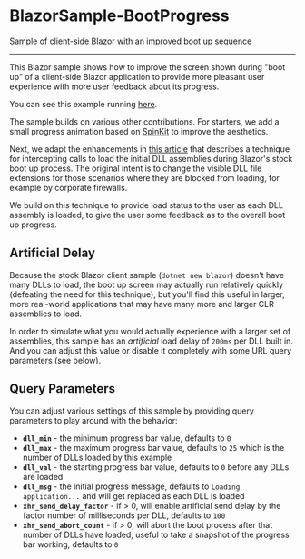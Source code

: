 # BlazorSample-BootProgress

Sample of client-side Blazor with an improved boot up sequence

---

This Blazor sample shows how to improve the screen shown during "boot up" of a client-side Blazor
application to provide more pleasant user experience with more user feedback about its progress.

You can see this example running [here](http://bootprogress.blazorsample.bkkr.us).

The sample builds on various other contributions.  For starters, we add a small progress animation
based on [SpinKit](https://tobiasahlin.com/spinkit/) to improve the aesthetics.

Next, we adapt the enhancements in
[this article](https://remibou.github.io/Change-Blazor-DLL-extension-with-ASPNET-Core/)
that describes a technique for intercepting calls to load the initial DLL assemblies during
Blazor's stock boot up process.  The original intent is to change the visible DLL file extensions
for those scenarios where they are blocked from loading, for example by corporate firewalls.

We build on this technique to provide load status to the user as each DLL assembly is loaded, to
give the user some feedback as to the overall boot up progress.

## Artificial Delay

Because the stock Blazor client sample (`dotnet new blazor`) doesn't have many DLLs to load, the
boot up screen may actually run relatively quickly (defeating the need for this technique), but
you'll find this useful in larger, more real-world applications that may have many more and larger
CLR assemblies to load.

In order to simulate what you would actually experience with a larger set of assemblies, this
sample has an _artificial_ load delay of `200ms` per DLL built in.  And you can adjust this value
or disable it completely with some URL query parameters (see below).

## Query Parameters

You can adjust various settings of this sample by providing query parameters to play around with
the behavior:

* **`dll_min`** - the minimum progress bar value, defaults to `0`
* **`dll_max`** - the maximum progress bar value, defaults to `25` which is the number of DLLs
  loaded by this example
* **`dll_val`** - the starting progress bar value, defaults to `0` before any DLLs are loaded
* **`dll_msg`** - the initial progress message, defaults to `Loading application...` and will
  get replaced as each DLL is loaded
* **`xhr_send_delay_factor`** - if > 0, will enable artificial send delay by the factor number
  of milliseconds per DLL, defaults to `100`
* **`xhr_send_abort_count`** - if > 0, will abort the boot process after that number of DLLs
  have loaded, useful to take a snapshot of the progress bar working, defaults to `0`
